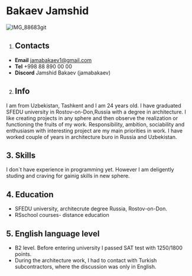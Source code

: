 # Bakaev Jamshid
![IMG_88683](https://user-images.githubusercontent.com/120016404/207251729-d7328058-68f0-45ba-999f-aca8f8f88b66.jpg)git
1. ## Contacts
* **Email** jamabakaev1@gmail.com
* **Tel** +998 88 890 00 00
* **Discord** Jamshid Bakaev (jamabakaev)

2. ## Info
I am from Uzbekistan, Tashkent and I am 24 years old. I have graduated SFEDU university in Rostov-on-Don,Russia with a degree in architecture. I like creating projects in any sphere and then observe the realization or functioning the fruits of my work. Responsibility, ambition, sociability and enthusiasm with interesting project are my main priorities in work. I have worked couple of years in architecture buro in Russia and Uzbekistan.

## 3. Skills
I don`t have experience in programming yet. However I am deligently studing and craving for gainig skills in new sphere.

## 4. Education
* SFEDU university, architecrute degree Russia, Rostov-on-Don. 
* RSschool courses- distance education

## 5. English language level
* B2 level. Before entering university I passed SAT test with 1250/1800 points. 
* During the architecture work, I had to contact with Turkish subcontractors, where the discussion was only in English. 